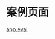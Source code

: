 # 案例页面 
 [app.eval](https://www.awebide.com/testCase/#/evalCase/Demo/API/data/evalCase?title=%E8%BD%AC%E5%8F%AF%E6%89%A7%E8%A1%8C%E4%BB%A3%E7%A0%81&pageId=evalCase)